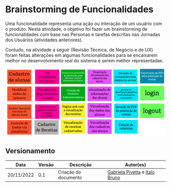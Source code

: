 # Brainstorming de Funcionalidades

Uma funcionalidade representa uma ação ou interação de um usuário com o produto. Nesta atividade, o objetivo foi fazer um brainstorming de funcionalidades com base nas Personas e tarefas descritas nas Jornadas dos Usuários (atividades anteriores).

Contudo, na atividade a seguir (Revisão Técnica, de Negócio e de UX) foram feitas alterações em algumas funcionalidades para se encaixarem melhor no desenvolvimento real do sistema e serem melhor representadas.

![Funcionalidades](../assets/funcionalidades.png)

## Versionamento

| Data | Versão | Descrição | Autor(es) |
|------|--------|-----------|-----------|
| 20/11/2022 | 0.1 | Criação do documento | [Gabriela Pivetta](https://github.com/gabrielapivetta) e [Italo Bruno](https://github.com/ItaloBrunoM) |